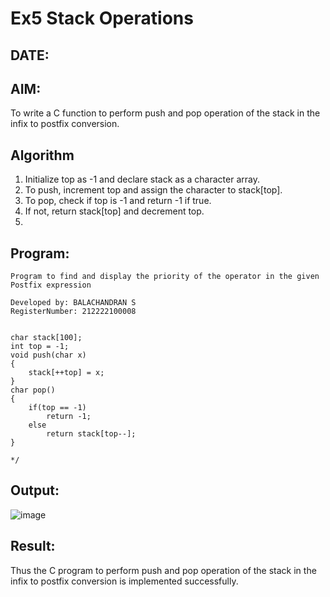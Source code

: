 # Ex5 Stack Operations
## DATE: 
## AIM:
To write a C function to perform push and pop operation of the stack in the infix to postfix conversion.

## Algorithm
1. Initialize top as -1 and declare stack as a character array. 
2. To push, increment top and assign the character to stack[top]. 
3. To pop, check if top is -1 and return -1 if true. 
4. If not, return stack[top] and decrement top.
5. 
## Program:
```
Program to find and display the priority of the operator in the given Postfix expression

Developed by: BALACHANDRAN S
RegisterNumber: 212222100008

```
```

char stack[100]; 
int top = -1; 
void push(char x) 
{ 
    stack[++top] = x; 
}  
char pop() 
{ 
    if(top == -1) 
        return -1; 
    else 
        return stack[top--]; 
}

*/

```

## Output:

![image](https://github.com/user-attachments/assets/eca9a9a7-6828-43ad-98e2-50480f8ac8e4)

## Result:
Thus the C program to perform push and pop operation of the stack in the infix to postfix conversion is implemented successfully.
